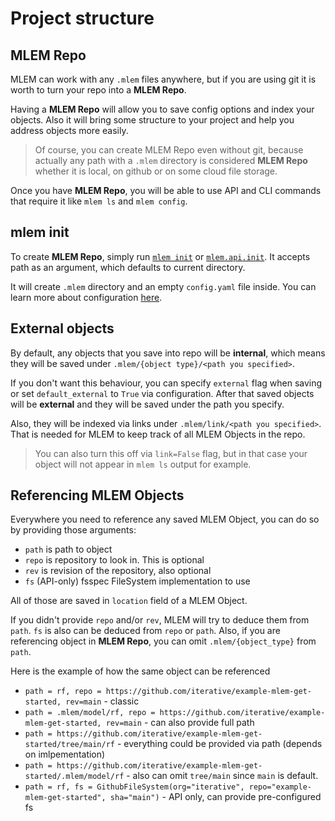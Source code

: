 # Project structure

## MLEM Repo
MLEM can work with any `.mlem` files anywhere, but if you are using git it is worth to turn your repo into a **MLEM Repo**.

Having a **MLEM Repo** will allow you to save config options and index your objects. Also it will bring some structure to your project and help you address objects more easily.

> Of course, you can create MLEM Repo even without git, because actually any path with a `.mlem` directory is considered **MLEM Repo** whether it is local, on github or on some cloud file storage.

Once you have **MLEM Repo**, you will be able to use API and CLI commands that require it like `mlem ls` and `mlem config`.

## mlem init

To create **MLEM Repo**, simply run [`mlem init`](/doc/cli-reference/init) or [`mlem.api.init`](/doc/api-reference/init). It accepts path as an argument, which defaults to current directory.

It will create `.mlem` directory and an empty `config.yaml` file inside. You can learn more about configuration [here](/doc/user-guide/configuration).


## External objects

By default, any objects that you save into repo will be **internal**, which means they will be saved under `.mlem/{object type}/<path you specified>`.

If you don't want this behaviour, you can specify `external` flag when saving or set `default_external` to `True` via configuration. 
After that saved objects will be **external** and they will be saved under the path you specify. 

Also, they will be indexed via links under `.mlem/link/<path you specified>`. That is needed for MLEM to keep track of all MLEM Objects in the repo. 

> You can also turn this off via `link=False` flag, but in that case your object will not appear in `mlem ls` output for example.

## Referencing MLEM Objects

Everywhere you need to reference any saved MLEM Object, you can do so by providing those arguments:

- `path` is path to object
- `repo` is repository to look in. This is optional
- `rev` is revision of the repository, also optional
- `fs` (API-only) fsspec FileSystem implementation to use

All of those are saved in `location` field of a MLEM Object.


If you didn't provide `repo` and/or `rev`, MLEM will try to deduce them from `path`. `fs` is also can be deduced from `repo` or `path`.
Also, if you are referencing object in **MLEM Repo**, you can omit `.mlem/{object_type}` from `path`.

Here is the example of how the same object can be referenced

- `path = rf, repo = https://github.com/iterative/example-mlem-get-started, rev=main` - classic
- `path = .mlem/model/rf, repo = https://github.com/iterative/example-mlem-get-started, rev=main` - can also provide full path
- `path = https://github.com/iterative/example-mlem-get-started/tree/main/rf` - everything could be provided via path (depends on imlpementation)
- `path = https://github.com/iterative/example-mlem-get-started/.mlem/model/rf` - also can omit `tree/main` since `main` is default. 
- `path = rf, fs = GithubFileSystem(org="iterative", repo="example-mlem-get-started", sha="main")` - API only, can provide pre-configured fs
